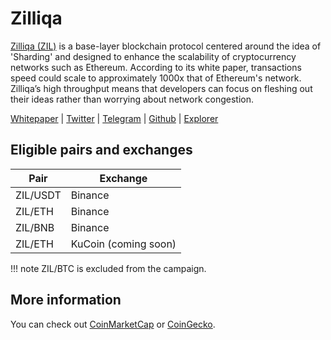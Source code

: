 # Zilliqa
[Zilliqa (ZIL)](https://zilliqa.com/) is a base-layer blockchain protocol centered around the idea of 'Sharding' and designed to enhance the scalability of cryptocurrency networks such as Ethereum. According to its white paper, transactions speed could scale to approximately 1000x that of Ethereum's network. Zilliqa’s high throughput means that developers can focus on fleshing out their ideas rather than worrying about network congestion.

[Whitepaper](https://docs.zilliqa.com/whitepaper.pdf) | [Twitter](https://twitter.com/zilliqa) | [Telegram](https://t.me/zilliqachat) | [Github](https://github.com/Zilliqa) | [Explorer](https://viewblock.io/zilliqa)

## Eligible pairs and exchanges
Pair | Exchange 
---|--- 
 ZIL/USDT | Binance
 ZIL/ETH | Binance
 ZIL/BNB | Binance
 ZIL/ETH | KuCoin (coming soon)

!!! note 
    ZIL/BTC is excluded from the campaign. 

## More information 
You can check out [CoinMarketCap](https://coinmarketcap.com/currencies/zilliqa) or [CoinGecko](https://www.coingecko.com/en/coins/zilliqa).